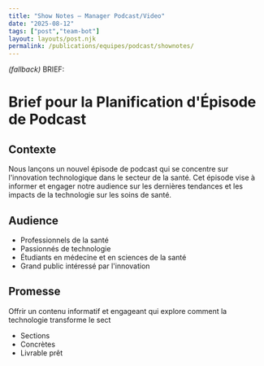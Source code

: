 ```yaml
---
title: "Show Notes — Manager Podcast/Video"
date: "2025-08-12"
tags: ["post","team-bot"]
layout: layouts/post.njk
permalink: /publications/equipes/podcast/shownotes/
---
```

*(fallback)* BRIEF:
# Brief pour la Planification d'Épisode de Podcast

## Contexte
Nous lançons un nouvel épisode de podcast qui se concentre sur l'innovation technologique dans le secteur de la santé. Cet épisode vise à informer et engager notre audience sur les dernières tendances et les impacts de la technologie sur les soins de santé.

## Audience
- Professionnels de la santé
- Passionnés de technologie
- Étudiants en médecine et en sciences de la santé
- Grand public intéressé par l'innovation

## Promesse
Offrir un contenu informatif et engageant qui explore comment la technologie transforme le sect

- Sections
- Concrètes
- Livrable prêt
